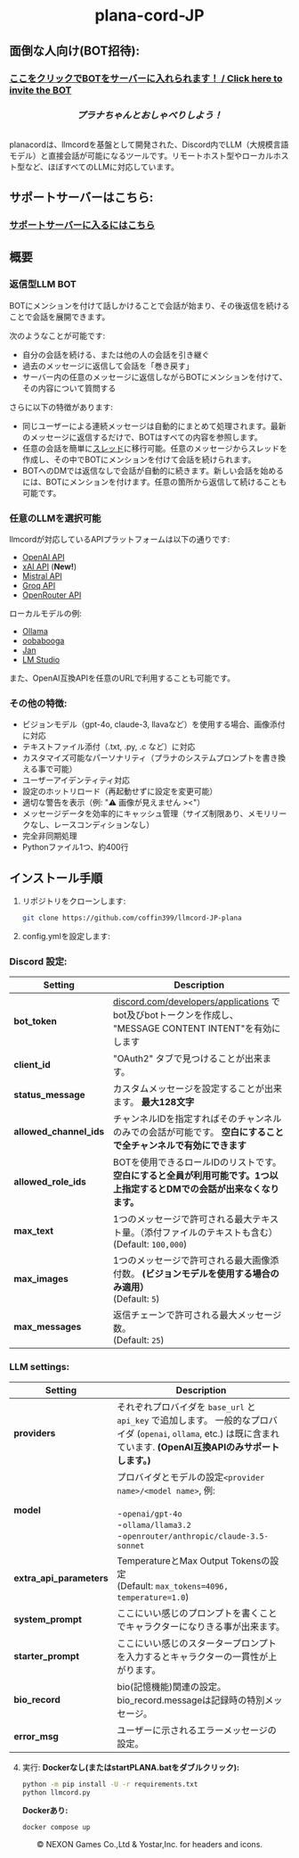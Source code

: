 <h1 align="center">
  plana-cord-JP
</h1>

## 面倒な人向け(BOT招待):
### [ここをクリックでBOTをサーバーに入れられます！ / Click here to invite the BOT ](https://discord.com/api/oauth2/authorize?client_id=1031673203774464160&permissions=412317273088&scope=bot)

<h3 align="center"><i>
  プラナちゃんとおしゃべりしよう！
</i></h3>

<img src="https://i.imgur.com/4muvYWH.gif" alt="">

planacordは、llmcordを基盤として開発された、Discord内でLLM（大規模言語モデル）と直接会話が可能になるツールです。リモートホスト型やローカルホスト型など、ほぼすべてのLLMに対応しています。

## サポートサーバーはこちら:
### [サポートサーバーに入るにはこちら](https://discord.gg/SjuWKtwNAG)
## 概要

### 返信型LLM BOT
BOTにメンションを付けて話しかけることで会話が始まり、その後返信を続けることで会話を展開できます。

次のようなことが可能です:
- 自分の会話を続ける、または他の人の会話を引き継ぐ
- 過去のメッセージに返信して会話を「巻き戻す」
- サーバー内の任意のメッセージに返信しながらBOTにメンションを付けて、その内容について質問する

さらに以下の特徴があります:
- 同じユーザーによる連続メッセージは自動的にまとめて処理されます。最新のメッセージに返信するだけで、BOTはすべての内容を参照します。
- 任意の会話を簡単に[スレッド](https://support.discord.com/hc/ja/articles/4403205878423-Threads-FAQ)に移行可能。任意のメッセージからスレッドを作成し、その中でBOTにメンションを付けて会話を続けられます。
- BOTへのDMでは返信なしで会話が自動的に続きます。新しい会話を始めるには、BOTにメンションを付けます。任意の箇所から返信して続けることも可能です。

### 任意のLLMを選択可能
llmcordが対応しているAPIプラットフォームは以下の通りです:
- [OpenAI API](https://platform.openai.com/docs/models)
- [xAI API](https://docs.x.ai/docs#models) (**New!**)
- [Mistral API](https://docs.mistral.ai/platform/endpoints)
- [Groq API](https://console.groq.com/docs/models)
- [OpenRouter API](https://openrouter.ai/docs/models)

ローカルモデルの例:
- [Ollama](https://ollama.com)
- [oobabooga](https://github.com/oobabooga/text-generation-webui)
- [Jan](https://jan.ai)
- [LM Studio](https://lmstudio.ai)

また、OpenAI互換APIを任意のURLで利用することも可能です。


### その他の特徴:
- ビジョンモデル（gpt-4o, claude-3, llavaなど）を使用する場合、画像添付に対応
- テキストファイル添付（.txt, .py, .c など）に対応
- カスタマイズ可能なパーソナリティ（プラナのシステムプロンプトを書き換える事で可能）
- ユーザーアイデンティティ対応
- 設定のホットリロード（再起動せずに設定を変更可能）
- 適切な警告を表示（例: "⚠️ 画像が見えません ><"）
- メッセージデータを効率的にキャッシュ管理（サイズ制限あり、メモリリークなし、レースコンディションなし）
- 完全非同期処理
- Pythonファイル1つ、約400行

## インストール手順

1. リポジトリをクローンします:
   ```bash
   git clone https://github.com/coffin399/llmcord-JP-plana
   ```

2. config.ymlを設定します:

### Discord 設定:

| Setting                 | Description                                                                                                                           |
|-------------------------|---------------------------------------------------------------------------------------------------------------------------------------|
| **bot_token**           | [discord.com/developers/applications](https://discord.com/developers/applications) でbot及びbotトークンを作成し、 "MESSAGE CONTENT INTENT"を有効にします |
| **client_id**           | "OAuth2" タブで見つけることが出来ます。                                                                                                              |
| **status_message**      | カスタムメッセージを設定することが出来ます。 **最大128文字**                                                                                                    |
| **allowed_channel_ids** | チャンネルIDを指定すればそのチャンネルのみでの会話が可能です。 **空白にすることで全チャンネルで有効にできます**                                                                           |
| **allowed_role_ids**    | BOTを使用できるロールIDのリストです。 **空白にすると全員が利用可能です。1つ以上指定するとDMでの会話が出来なくなります。**                                                                   |
| **max_text**            | 1つのメッセージで許可される最大テキスト量。（添付ファイルのテキストも含む） <br />(Default: `100,000`)                                                                     |
| **max_images**          | 1つのメッセージで許可される最大画像添付数。 **(ビジョンモデルを使用する場合のみ適用）**<br />(Default: `5`)                                                                   |
| **max_messages**        | 返信チェーンで許可される最大メッセージ数。<br />(Default: `25`)                                                                                            |

### LLM settings:

| Setting                  | Description                                                                                                                                       |
|--------------------------|---------------------------------------------------------------------------------------------------------------------------------------------------|
| **providers**            | それぞれプロバイダを `base_url` と `api_key` で追加します。 一般的なプロバイダ (`openai`, `ollama`, etc.) は既に含まれています. **(OpenAI互換APIのみサポートします。)**                            |
| **model**                | プロバイダとモデルの設定`<provider name>/<model name>`, 例:<br /><br />-`openai/gpt-4o`<br />-`ollama/llama3.2`<br />-`openrouter/anthropic/claude-3.5-sonnet` |
| **extra_api_parameters** | TemperatureとMax Output Tokensの設定 <br />(Default: `max_tokens=4096, temperature=1.0`)                                                              |
| **system_prompt**        | ここにいい感じのプロンプトを書くことでキャラクターになりきる事が出来ます。                                                                                                             |
| **starter_prompt**       | ここにいい感じのスタータープロンプトを入力するとキャラクターの一貫性が上がります。                                                                                                         |
| **bio_record**           | bio(記憶機能)関連の設定。bio_record.messageは記録時の特別メッセージ。                                                                                                    |
| **error_msg**            | ユーザーに示されるエラーメッセージの設定。                                                                                                                             |


4. 実行:
   **Dockerなし(またはstartPLANA.batをダブルクリック):**
   ```bash
   python -m pip install -U -r requirements.txt
   python llmcord.py
   ```
   
   **Dockerあり:**
   ```bash
   docker compose up
   ```
   
<p align="center">
© NEXON Games Co.,Ltd & Yostar,Inc. for headers and icons.
</p>
